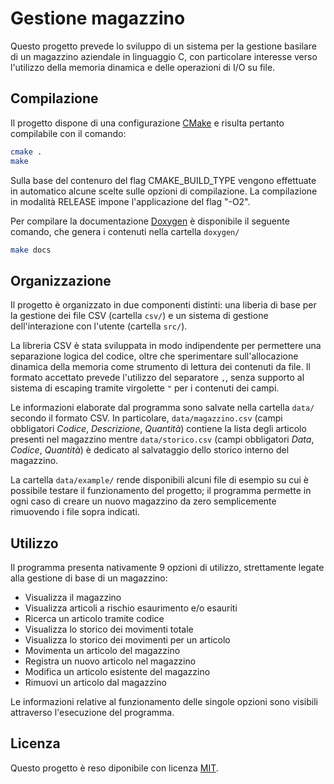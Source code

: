 # Gestione magazzino

Questo progetto prevede lo sviluppo di un sistema per la gestione basilare di un magazzino aziendale in linguaggio C, con particolare interesse verso l'utilizzo della memoria dinamica e delle operazioni di I/O su file.

## Compilazione

Il progetto dispone di una configurazione [CMake](https://cmake.org/) e risulta pertanto compilabile con il comando:
```bash
cmake .
make
```

Sulla base del contenuro del flag CMAKE_BUILD_TYPE vengono effettuate in automatico alcune scelte sulle opzioni di compilazione.
La compilazione in modalità RELEASE impone l'applicazione del flag "-O2".

Per compilare la documentazione [Doxygen](https://www.doxygen.nl/index.html) è disponibile il seguente comando, che genera i contenuti nella cartella `doxygen/`
```bash
make docs
```

## Organizzazione

Il progetto è organizzato in due componenti distinti: una liberia di base per la gestione dei file CSV (cartella `csv/`) e un sistema di gestione dell'interazione con l'utente (cartella `src/`).

La libreria CSV è stata sviluppata in modo indipendente per permettere una separazione logica del codice, oltre che sperimentare sull'allocazione dinamica della memoria come strumento di lettura dei contenuti da file.
Il formato accettato prevede l'utilizzo del separatore `,`, senza supporto al sistema di escaping tramite virgolette `"` per i contenuti dei campi.

Le informazioni elaborate dal programma sono salvate nella cartella `data/` secondo il formato CSV.
In particolare, `data/magazzino.csv` (campi obbligatori *Codice*, *Descrizione*, *Quantità*) contiene la lista degli articolo presenti nel magazzino mentre `data/storico.csv` (campi obbligatori *Data*, *Codice*, *Quantità*) è dedicato al salvataggio dello storico interno del magazzino.

La cartella `data/example/` rende disponibili alcuni file di esempio su cui è possibile testare il funzionamento del progetto; il programma permette in ogni caso di creare un nuovo magazzino da zero semplicemente rimuovendo i file sopra indicati.

## Utilizzo

Il programma presenta nativamente 9 opzioni di utilizzo, strettamente legate alla gestione di base di un magazzino:
 - Visualizza il magazzino
 - Visualizza articoli a rischio esaurimento e/o esauriti
 - Ricerca un articolo tramite codice
 - Visualizza lo storico dei movimenti totale
 - Visualizza lo storico dei movimenti per un articolo
 - Movimenta un articolo del magazzino
 - Registra un nuovo articolo nel magazzino
 - Modifica un articolo esistente del magazzino
 - Rimuovi un articolo dal magazzino

Le informazioni relative al funzionamento delle singole opzioni sono visibili attraverso l'esecuzione del programma.

## Licenza

Questo progetto è reso diponibile con licenza [MIT](https://github.com/Dasc3er/gestione-magazzino/blob/master/LICENSE).
